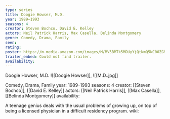 ```yaml
---
type: series
title: Doogie Howser, M.D.
year: 1989–1993
seasons: 4
creator: Steven Bochco, David E. Kelley
actors: Neil Patrick Harris, Max Casella, Belinda Montgomery
genre: Comedy, Drama, Family
seen:
rating: 
poster: https://m.media-amazon.com/images/M/MV5BMTk5MDUyYjQtNmQ5NC00ZGM0LTg2NzktY2Q4ZmYzOGFmYmViXkEyXkFqcGdeQXVyMTIwMjY0NjQz._V1_SX300.jpg
trailer_embed: Could not find trailer.
availability:
---
```

Doogie Howser, M.D.
![[Doogie Howser]], ![[M.D..jpg]]

Comedy, Drama, Family
year: 1989–1993
seasons: 4
creator: [[Steven Bochco]], [[David E. Kelley]]
actors: [[Neil Patrick Harris]], [[Max Casella]], [[Belinda Montgomery]]
availability:

A teenage genius deals with the usual problems of growing up, on top of being a licensed physician in a difficult residency program.
wiki: 


